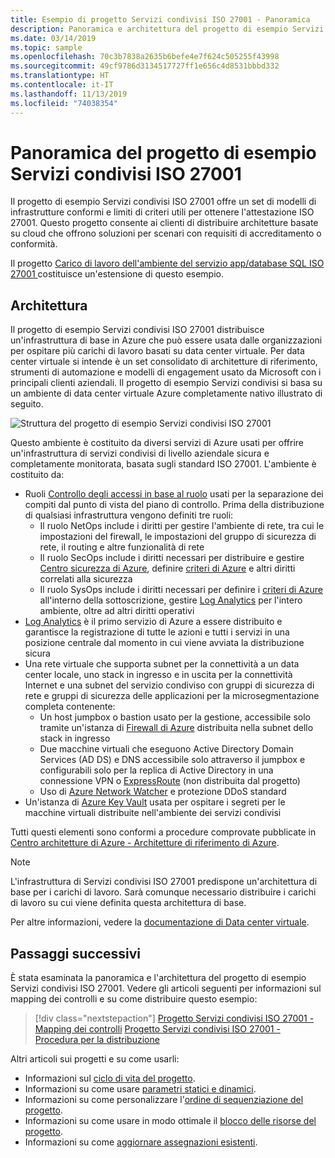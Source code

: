 ```yaml
---
title: Esempio di progetto Servizi condivisi ISO 27001 - Panoramica
description: Panoramica e architettura del progetto di esempio Servizi condivisi ISO 27001. Questo esempio di progetto consente ai clienti di valutare specifici controlli ISO 27001.
ms.date: 03/14/2019
ms.topic: sample
ms.openlocfilehash: 70c3b7838a2635b6befe4e7f624c505255f43998
ms.sourcegitcommit: 49cf9786d3134517727ff1e656c4d8531bbbd332
ms.translationtype: HT
ms.contentlocale: it-IT
ms.lasthandoff: 11/13/2019
ms.locfileid: "74038354"
---
```

# <a name="overview-of-the-iso-27001-shared-services-blueprint-sample"></a>Panoramica del progetto di esempio Servizi condivisi ISO 27001

Il progetto di esempio Servizi condivisi ISO 27001 offre un set di modelli di infrastrutture conformi e limiti di criteri utili per ottenere l'attestazione ISO 27001. Questo progetto consente ai clienti di distribuire architetture basate su cloud che offrono soluzioni per scenari con requisiti di accreditamento o conformità.

Il progetto [Carico di lavoro dell'ambiente del servizio app/database SQL ISO 27001 ](../iso27001-ase-sql-workload/index.md) costituisce un'estensione di questo esempio.

## <a name="architecture"></a>Architettura

Il progetto di esempio Servizi condivisi ISO 27001 distribuisce un'infrastruttura di base in Azure che può essere usata dalle organizzazioni per ospitare più carichi di lavoro basati su data center virtuale.
Per data center virtuale si intende è un set consolidato di architetture di riferimento, strumenti di automazione e modelli di engagement usato da Microsoft con i principali clienti aziendali. Il progetto di esempio Servizi condivisi si basa su un ambiente di data center virtuale Azure completamente nativo illustrato di seguito.

![Struttura del progetto di esempio Servizi condivisi ISO 27001](../../media/sample-iso27001-shared/iso27001-shared-services-blueprint-sample-design.png)

Questo ambiente è costituito da diversi servizi di Azure usati per offrire un'infrastruttura di servizi condivisi di livello aziendale sicura e completamente monitorata, basata sugli standard ISO 27001. L'ambiente è costituito da:

- Ruoli [Controllo degli accessi in base al ruolo](../../../../role-based-access-control/overview.md) usati per la separazione dei compiti dal punto di vista del piano di controllo. Prima della distribuzione di qualsiasi infrastruttura vengono definiti tre ruoli:
  - Il ruolo NetOps include i diritti per gestire l'ambiente di rete, tra cui le impostazioni del firewall, le impostazioni del gruppo di sicurezza di rete, il routing e altre funzionalità di rete
  - Il ruolo SecOps include i diritti necessari per distribuire e gestire [Centro sicurezza di Azure](../../../../security-center/security-center-intro.md), definire [criteri di Azure](../../../policy/overview.md) e altri diritti correlati alla sicurezza
  - Il ruolo SysOps include i diritti necessari per definire i [criteri di Azure](../../../policy/overview.md) all'interno della sottoscrizione, gestire [Log Analytics](../../../../azure-monitor/overview.md) per l'intero ambiente, oltre ad altri diritti operativi
- [Log Analytics](../../../../azure-monitor/overview.md) è il primo servizio di Azure a essere distribuito e garantisce la registrazione di tutte le azioni e tutti i servizi in una posizione centrale dal momento in cui viene avviata la distribuzione sicura
- Una rete virtuale che supporta subnet per la connettività a un data center locale, uno stack in ingresso e in uscita per la connettività Internet e una subnet del servizio condiviso con gruppi di sicurezza di rete e gruppi di sicurezza delle applicazioni per la microsegmentazione completa contenente:
  - Un host jumpbox o bastion usato per la gestione, accessibile solo tramite un'istanza di [Firewall di Azure](../../../../firewall/overview.md) distribuita nella subnet dello stack in ingresso
  - Due macchine virtuali che eseguono Active Directory Domain Services (AD DS) e DNS accessibile solo attraverso il jumpbox e configurabili solo per la replica di Active Directory in una connessione VPN o [ExpressRoute](../../../../expressroute/expressroute-introduction.md) (non distribuita dal progetto)
  - Uso di [Azure Network Watcher](../../../../network-watcher/network-watcher-monitoring-overview.md) e protezione DDoS standard
- Un'istanza di [Azure Key Vault](../../../../key-vault/key-vault-overview.md) usata per ospitare i segreti per le macchine virtuali distribuite nell'ambiente dei servizi condivisi

Tutti questi elementi sono conformi a procedure comprovate pubblicate in [Centro architetture di Azure - Architetture di riferimento di Azure](/azure/architecture/reference-architectures/).

> [!NOTE]
> L'infrastruttura di Servizi condivisi ISO 27001 predispone un'architettura di base per i carichi di lavoro.
> Sarà comunque necessario distribuire i carichi di lavoro su cui viene definita questa architettura di base.

Per altre informazioni, vedere la [documentazione di Data center virtuale](/azure/architecture/vdc/).

## <a name="next-steps"></a>Passaggi successivi

È stata esaminata la panoramica e l'architettura del progetto di esempio Servizi condivisi ISO 27001.
Vedere gli articoli seguenti per informazioni sul mapping dei controlli e su come distribuire questo esempio:

> [!div class="nextstepaction"]
> [Progetto Servizi condivisi ISO 27001 - Mapping dei controlli](./control-mapping.md)
> [Progetto Servizi condivisi ISO 27001 - Procedura per la distribuzione](./deploy.md)

Altri articoli sui progetti e su come usarli:

- Informazioni sul [ciclo di vita del progetto](../../concepts/lifecycle.md).
- Informazioni su come usare [parametri statici e dinamici](../../concepts/parameters.md).
- Informazioni su come personalizzare l'[ordine di sequenziazione del progetto](../../concepts/sequencing-order.md).
- Informazioni su come usare in modo ottimale il [blocco delle risorse del progetto](../../concepts/resource-locking.md).
- Informazioni su come [aggiornare assegnazioni esistenti](../../how-to/update-existing-assignments.md).